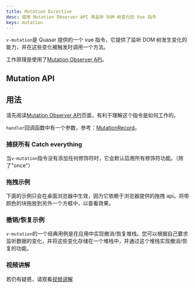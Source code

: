 ```yaml
---
title: Mutation Directive
desc: 使用 Mutation Observer API 来监听 DOM 树变化的 Vue 指令
keys: mutation
---
```


`v-mutation`是 Quasar 提供的一个 vue 指令，它提供了监听 DOM 树发生变化的能力，并在这些变化被触发时调用一个方法。

工作原理是使用了[Mutation Observer API](https://developer.mozilla.org/en-US/docs/Web/API/MutationObserver)。

## Mutation API

<doc-api file="Mutation" />

## 用法

请先阅读[Mutation Observer API](https://developer.mozilla.org/en-US/docs/Web/API/MutationObserver)页面，有利于理解这个指令是如何工作的。


`handler`回调函数中有一个参数，参考：[MutationRecord](https://developer.mozilla.org/en-US/docs/Web/API/MutationRecord)。

### 捕获所有 Catch everything

当`v-mutation`指令没有添加任何修饰符时，它会默认启用所有修饰符功能。（除了"once"）

<doc-example title="Catch everything" file="Mutation/CatchAll" />

### 拖拽示例

下面的示例只会在桌面浏览器中生效，因为它依赖于浏览器提供的拖拽 api。将带颜色的块拖放到另外一个方框中，以查看效果。

<doc-example title="拖放 (只在桌面端生效)" file="Mutation/DragDrop" />

### 撤销/恢复示例

`v-mutation`的一个经典用例是在应用中实现撤消/恢复堆栈。您可以根据自己要求监听数据的变化，并将这些变化存储在一个堆栈中，并通过这个堆栈实现撤消/恢复的功能。

<doc-example title="撤销/恢复" file="Mutation/UndoRedo" />

### 视频讲解
若仍有疑惑，请观看[视频讲解](https://www.bilibili.com/video/BV1g94y127ap)
